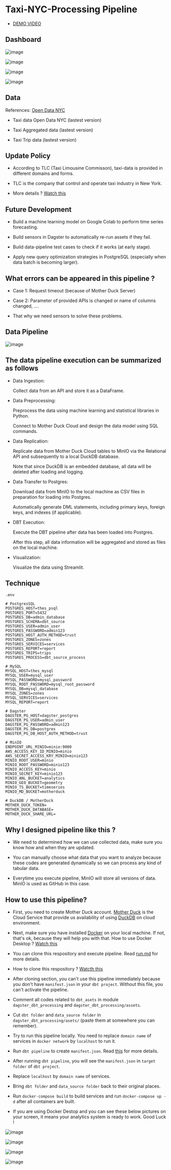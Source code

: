 # Taxi-NYC-Processing Pipeline 
- [DEMO VIDEO](https://drive.google.com/drive/folders/1RyPruEoPn-zYbq3FFYwOhJEzLBbye8sv?usp=sharing)

## Dashboard

![image](https://github.com/user-attachments/assets/0ac7c933-aafe-40b4-8645-e99d9d78041e)

![image](https://github.com/user-attachments/assets/73b4cf05-b51e-4b38-93bf-29767fc8bab2)

![image](https://github.com/user-attachments/assets/9237f4d8-2688-40ef-bf87-9f1e86a4bd24)

![image](https://github.com/user-attachments/assets/18958f99-a359-4f99-bf99-0dab6078d530)

## Data 

References: [Open Data NYC](https://opendata.cityofnewyork.us/data/) 

- Taxi data Open Data NYC (lastest version)

- Taxi Aggregated data (lastest version)

- Taxi Trip data (lastest version)

## Update Policy

- According to TLC (Taxi Limousine Commisson), taxi-data is provided in different domains and forms.

- TLC is the company that control and operate taxi industry in New York.

- More details ? [Watch this](https://www.nyc.gov/site/tlc/index.page)  

## Future Development 

- Build a machine learning model on Google Colab to perform time series forecasting.

- Build sensors in Dagster to automatically re-run assets if they fail.

- Build data-pipeline test cases to check if it works (at early stage).

- Apply new query optimization strategies in PostgreSQL (especially when data batch is becoming larger).

## What errors can be appeared in this pipeline ?

- Case 1: Request timeout (because of Mother Duck Server)

- Case 2: Parameter of provided APIs is changed or name of columns changed, ....

- That why we need sensors to solve these problems.

## Data Pipeline

![image](https://github.com/user-attachments/assets/79e41ce9-14b9-4cb6-a64c-bb5bb1a6d471)

## The data pipeline execution can be summarized as follows

- Data Ingestion:
  
  Collect data from an API and store it as a DataFrame.


- Data Preprocessing:
  
    Preprocess the data using machine learning and statistical libraries in Python.
  
    Connect to Mother Duck Cloud and design the data model using SQL commands.

  
- Data Replication:
  
    Replicate data from Mother Duck Cloud tables to MinIO via the Relational API and subsequently to a local DuckDB database.
  
    Note that since DuckDB is an embedded database, all data will be deleted after loading and logging.

  
- Data Transfer to Postgres:
  
    Download data from MinIO to the local machine as CSV files in preparation for loading into Postgres.
  
    Automatically generate DML statements, including primary keys, foreign keys, and indexes (if applicable).
  
  
- DBT Execution:
  
    Execute the DBT pipeline after data has been loaded into Postgres.
  
    After this step, all data information will be aggregated and stored as files on the local machine.

  
- Visualization:
 
  Visualize the data using Streamlit.

## Technique

    .env
    
    # PostgresSQL
    POSTGRES_HOST=thes_psql
    POSTGRES_PORT=5432
    POSTGRES_DB=admin_database
    POSTGRES_SCHEMA=dbt_source
    POSTGRES_USER=admin_user
    POSTGRES_PASSWORD=admin123
    POSTGRES_HOST_AUTH_METHOD=trust
    POSTGRES_ZONES=zones
    POSTGRES_SERVICES=services
    POSTGRES_REPORT=report
    POSTGRES_TRIPS=trips
    POSTGRES_PROCESS=dbt_source_process
    
    # MySQL
    MYSQL_HOST=thes_mysql
    MYSQL_USER=mysql_user
    MYSQL_PASSWORD=mysql_password
    MYSQL_ROOT_PASSWORD=mysql_root_password
    MYSQL_DB=mysql_database
    MYSQL_ZONES=zones
    MYSQL_SERVICES=services
    MYSQL_REPORT=report
    
    # Dagster
    DAGSTER_PG_HOST=dagster_postgres
    DAGSTER_PG_USER=admin_user
    DAGSTER_PG_PASSWORD=admin123
    DAGSTER_PG_DB=postgres
    DAGSTER_PG_DB_HOST_AUTH_METHOD=trust
    
    # MinIO
    ENDPOINT_URL_MINIO=minio:9000
    AWS_ACCESS_KEY_ID_MINIO=minio
    AWS_SECRET_ACCESS_KRY_MINIO=minio123
    MINIO_ROOT_USER=minio
    MINIO_ROOT_PASSWORD=minio123
    MINIO_ACCESS_KEY=minio
    MINIO_SECRET_KEY=minio123
    MINIO_ANL_BUCKET=analytics
    MINIO_GEO_BUCKET=geometry
    MINIO_TS_BUCKET=timeseries
    MINIO_MD_BUCKET=motherduck
    
    # DuckDB / MotherDuck
    MOTHER_DUCK_TOKEN=
    MOTHER_DUCK_DATABASE=
    MOTHER_DUCK_SHARE_URL=

## Why I designed pipeline like this ?

- We need to determined how we can use collected data, make sure you know how and when they are updated.

- You can manually choose what data that you want to analyze because these codes are generated dynamically so we can process any kind of tabular data.

- Everytime you execute pipeline, MinIO will store all versions of data. MinIO is used as GitHub in this case. 

## How to use this pipeline?

- First, you need to create Mother Duck account. [Mother Duck](https://motherduck.com/) is the Cloud Service that provide us availability of using [DuckDB](https://duckdb.org/) on cloud environment.

- Next, make sure you have installed [Docker](https://www.docker.com/) on your local machine. If not, that's ok, because they will help you with that. How to use Docker Desktop ? [Watch this](https://www.youtube.com/watch?v=7y50rZItKCQ)

- You can clone this respository and execute pipeline. Read [run.md](https://github.com/KhaiHuy123/taxi-nyc-processing-pipeline/blob/main/run.md) for more details.

- How to clone this respository ? [Watcth this](https://www.youtube.com/watch?v=8Dd7KRpKeaE)

- After cloning section, you can't use this pipeline immediately because you don't have `manifest.json` in your `dbt project`. Without this file, you can't activate the pipeline.

- Comment all codes related to `dbt_asets` in module `dagster_dbt_processing` and `dagster_dbt_processing/assets`.

- Cut `dbt folder` and `data_source folder` in `dagster_dbt_processing/asets/` (paste them at somewhere you can remember).

- Try to run this pipeline locally. You need to replace `domain name` of services in `docker network` by `localhost` to run it.

- Run `dbt pipeline` to create `manifest.json`. Read [this](https://github.com/KhaiHuy123/analytics-processing-pipeline/tree/main/dbt_processing/transform#readme) for more details. 

- After running `dbt pipeline`, you will see the `manifest.json` in `target folder` of `dbt project`. 

- Replace `localhost` by `domain name` of services.

- Bring `dbt folder` and `data_source folder` back to their original places.
  
- Run `docker-compose build` to build services and run `docker-compose up -d` after all containers are built.
  
- If you are using Docker Destop and you can see these below pictures on your screen, it means your analytics system is ready to work. Good Luck !

![image](https://github.com/user-attachments/assets/dfe418d6-6671-4092-8bde-19b0d5c006b9)

![image](https://github.com/user-attachments/assets/a8d74a00-25b3-48a4-b23e-1111a753df20)

![image](https://github.com/user-attachments/assets/87743cda-a489-4694-bd01-61effa235f44)

![image](https://github.com/user-attachments/assets/73d89836-541b-4b41-a670-ce079a5cc22e)



